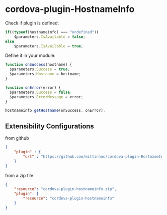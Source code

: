 # cordova-plugin-HostnameInfo

Check if plugin is defined:
```javascript
if((typeof(hostnameinfo) === "undefined"))
    $parameters.IsAvailable = false;
else
    $parameters.IsAvailable = true;
```


Define it in your module:
```javascript
function onSuccess(hostname) {
  $parameters.Success = true;
  $parameters.Hostname = hostname;
}

function onError(error) {
  $parameters.Success = false;
  $parameters.ErrorMessage = error;
}

hostnameinfo.getHostname(onSuccess, onError);
```

## Extensibility Configurations

from github
```json
{
    "plugin" : {
        "url" : "https://github.com/miltinhoc/cordova-plugin-HostnameInfo.git"
    }
}
```
from a zip file
```json
{
    "resource": "cordova-plugin-hostnameinfo.zip",
    "plugin": {
        "resource": "cordova-plugin-hostnameinfo"
    }
}
```
